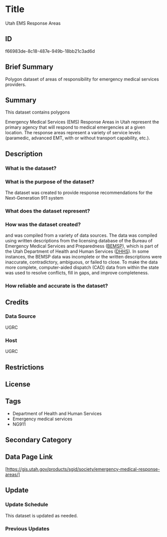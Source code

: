 # Title

Utah EMS Response Areas

## ID

f66983de-8c18-487e-949b-18bb21c3ad6d

## Brief Summary

Polygon dataset of areas of responsibility for emergency medical services providers.

## Summary

This dataset contains polygons

Emergency Medical Services (EMS) Response Areas in Utah represent the primary agency that will respond to medical emergencies at a given location. The response areas represent a variety of service levels (paramedic, advanced EMT, with or without transport capability, etc.).

## Description

### What is the dataset?

### What is the purpose of the dataset?

The dataset was created to provide response recommendations for the Next-Generation 911 system

### What does the dataset represent?

### How was the dataset created?

and was compiled from a variety of data sources. The data was compiled using written descriptions from the licensing database of the Bureau of Emergency Medical Services and Preparedness ([BEMSP](https://ems.utah.gov/)), which is part of the Utah Department of Health and Human Services ([DHHS](https://dhhs.utah.gov/)). In some instances, the BEMSP data was incomplete or the written descriptions were inaccurate, contradictory, ambiguous, or failed to close. To make the data more complete, computer-aided dispatch (CAD) data from within the state was used to resolve conflicts, fill in gaps, and improve completeness.

### How reliable and accurate is the dataset?

## Credits

### Data Source

UGRC

### Host

UGRC

## Restrictions

## License

## Tags

- Department of Health and Human Services
- Emergency medical services
- NG911

## Secondary Category

## Data Page Link

[https://gis.utah.gov/products/sgid/society/emergency-medical-response-areas/]

## Update

### Update Schedule

This dataset is updated as needed.

### Previous Updates
